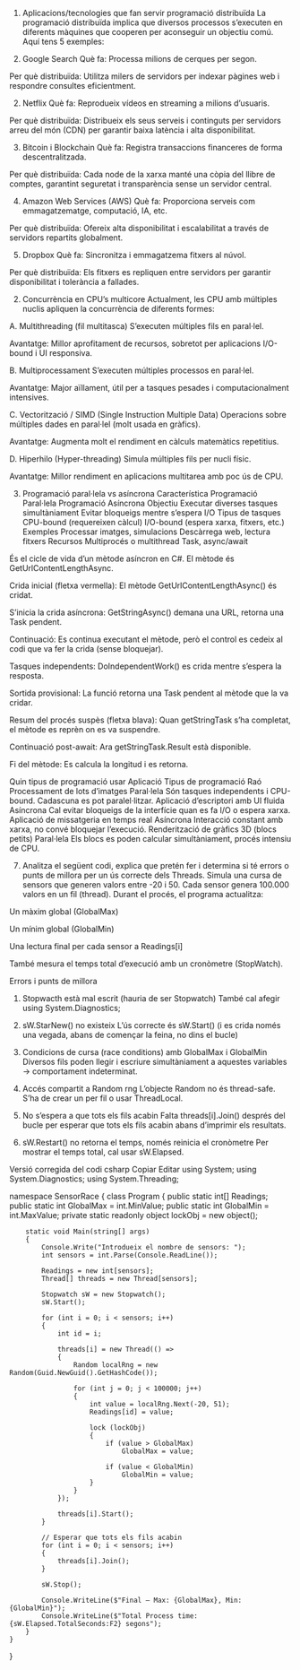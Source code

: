 1. Aplicacions/tecnologies que fan servir programació distribuïda
La programació distribuïda implica que diversos processos s’executen en diferents màquines que cooperen per aconseguir un objectiu comú. Aquí tens 5 exemples:

  1. Google Search
  Què fa: Processa milions de cerques per segon.
  
  Per què distribuïda: Utilitza milers de servidors per indexar pàgines web i respondre consultes eficientment.
  
  2. Netflix
  Què fa: Reprodueix vídeos en streaming a milions d’usuaris.
  
  Per què distribuïda: Distribueix els seus serveis i continguts per servidors arreu del món (CDN) per garantir baixa latència i alta disponibilitat.
  
  3. Bitcoin i Blockchain
  Què fa: Registra transaccions financeres de forma descentralitzada.
  
  Per què distribuïda: Cada node de la xarxa manté una còpia del llibre de comptes, garantint seguretat i transparència sense un servidor central.
  
  4. Amazon Web Services (AWS)
  Què fa: Proporciona serveis com emmagatzematge, computació, IA, etc.
  
  Per què distribuïda: Ofereix alta disponibilitat i escalabilitat a través de servidors repartits globalment.
  
  5. Dropbox
  Què fa: Sincronitza i emmagatzema fitxers al núvol.
  
  Per què distribuïda: Els fitxers es repliquen entre servidors per garantir disponibilitat i tolerància a fallades.

2. Concurrència en CPU’s multicore
Actualment, les CPU amb múltiples nuclis apliquen la concurrència de diferents formes:

  A. Multithreading (fil multitasca)
  S’executen múltiples fils en paral·lel.
  
  Avantatge: Millor aprofitament de recursos, sobretot per aplicacions I/O-bound i UI responsiva.
  
  B. Multiprocessament
  S’executen múltiples processos en paral·lel.
  
  Avantatge: Major aïllament, útil per a tasques pesades i computacionalment intensives.
  
  C. Vectorització / SIMD (Single Instruction Multiple Data)
  Operacions sobre múltiples dades en paral·lel (molt usada en gràfics).
  
  Avantatge: Augmenta molt el rendiment en càlculs matemàtics repetitius.
  
  D. Hiperhilo (Hyper-threading)
  Simula múltiples fils per nucli físic.
  
  Avantatge: Millor rendiment en aplicacions multitarea amb poc ús de CPU.

3. Programació paral·lela vs asíncrona
Característica	        Programació Paral·lela	                      Programació Asíncrona
Objectiu	              Executar diverses tasques simultàniament	    Evitar bloqueigs mentre s’espera I/O
Tipus de tasques	      CPU-bound (requereixen càlcul)	              I/O-bound (espera xarxa, fitxers, etc.)
Exemples	              Processar imatges, simulacions	              Descàrrega web, lectura fitxers
Recursos	              Multiprocés o multithread	                    Task, async/await

És el cicle de vida d’un mètode asíncron en C#. El mètode és GetUrlContentLengthAsync.

Crida inicial (fletxa vermella): El mètode GetUrlContentLengthAsync() és cridat.

S’inicia la crida asíncrona: GetStringAsync() demana una URL, retorna una Task pendent.

Continuació: Es continua executant el mètode, però el control es cedeix al codi que va fer la crida (sense bloquejar).

Tasques independents: DoIndependentWork() es crida mentre s’espera la resposta.

Sortida provisional: La funció retorna una Task pendent al mètode que la va cridar.

Resum del procés suspès (fletxa blava): Quan getStringTask s’ha completat, el mètode es reprèn on es va suspendre.

Continuació post-await: Ara getStringTask.Result està disponible.

Fi del mètode: Es calcula la longitud i es retorna.

Quin tipus de programació usar
Aplicació	                                      Tipus de programació	    Raó
Processament de lots d’imatges	                Paral·lela	              Són tasques independents i CPU-bound. Cadascuna es pot paralel·litzar.
Aplicació d’escriptori amb UI fluida	          Asíncrona	                Cal evitar bloqueigs de la interfície quan es fa I/O o espera xarxa.
Aplicació de missatgeria en temps real	        Asíncrona	                Interacció constant amb xarxa, no convé bloquejar l’execució.
Renderització de gràfics 3D (blocs petits)	    Paral·lela	              Els blocs es poden calcular simultàniament, procés intensiu de CPU.

7. Analitza el següent codi, explica que pretén fer i determina si té errors o punts de millora per un ús correcte dels Threads. 
Simula una cursa de sensors que generen valors entre -20 i 50. Cada sensor genera 100.000 valors en un fil (thread). Durant el procés, el programa actualitza:

Un màxim global (GlobalMax)

Un mínim global (GlobalMin)

Una lectura final per cada sensor a Readings[i]

També mesura el temps total d’execució amb un cronòmetre (StopWatch).

Errors i punts de millora
1. Stopwacth està mal escrit (hauria de ser Stopwatch)
També cal afegir using System.Diagnostics;

2. sW.StarNew() no existeix
L’ús correcte és sW.Start() (i es crida només una vegada, abans de començar la feina, no dins el bucle)

3. Condicions de cursa (race conditions) amb GlobalMax i GlobalMin
Diversos fils poden llegir i escriure simultàniament a aquestes variables → comportament indeterminat.

4. Accés compartit a Random rng
L’objecte Random no és thread-safe. S’ha de crear un per fil o usar ThreadLocal<Random>.

5. No s’espera a que tots els fils acabin
Falta threads[i].Join() després del bucle per esperar que tots els fils acabin abans d’imprimir els resultats.

6. sW.Restart() no retorna el temps, només reinicia el cronòmetre
Per mostrar el temps total, cal usar sW.Elapsed.

Versió corregida del codi
csharp
Copiar
Editar
using System;
using System.Diagnostics;
using System.Threading;

namespace SensorRace
{
    class Program
    {
        public static int[] Readings;
        public static int GlobalMax = int.MinValue;
        public static int GlobalMin = int.MaxValue;
        private static readonly object lockObj = new object();

        static void Main(string[] args)
        {
            Console.Write("Introdueix el nombre de sensors: ");
            int sensors = int.Parse(Console.ReadLine());

            Readings = new int[sensors];
            Thread[] threads = new Thread[sensors];

            Stopwatch sW = new Stopwatch();
            sW.Start();

            for (int i = 0; i < sensors; i++)
            {
                int id = i;

                threads[i] = new Thread(() =>
                {
                    Random localRng = new Random(Guid.NewGuid().GetHashCode());

                    for (int j = 0; j < 100000; j++)
                    {
                        int value = localRng.Next(-20, 51);
                        Readings[id] = value;

                        lock (lockObj)
                        {
                            if (value > GlobalMax)
                                GlobalMax = value;

                            if (value < GlobalMin)
                                GlobalMin = value;
                        }
                    }
                });

                threads[i].Start();
            }

            // Esperar que tots els fils acabin
            for (int i = 0; i < sensors; i++)
            {
                threads[i].Join();
            }

            sW.Stop();

            Console.WriteLine($"Final – Max: {GlobalMax}, Min: {GlobalMin}");
            Console.WriteLine($"Total Process time: {sW.Elapsed.TotalSeconds:F2} segons");
        }
    }
}
